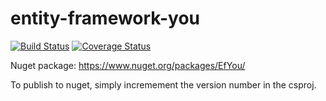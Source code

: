 # entity-framework-you

[![Build Status](https://travis-ci.com/clintirving/entity-framework-you.svg?branch=master)](https://travis-ci.com/clintirving/entity-framework-you)
[![Coverage Status](https://coveralls.io/repos/github/clintirving/entity-framework-you/badge.svg?branch=master)](https://coveralls.io/github/clintirving/entity-framework-you?branch=master)

Nuget package: https://www.nuget.org/packages/EfYou/

To publish to nuget, simply incremement the version number in the csproj.


